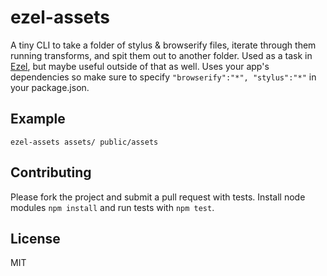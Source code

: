 # ezel-assets

A tiny CLI to take a folder of stylus & browserify files, iterate through them running transforms, and spit them out to another folder. Used as a task in [Ezel](http://ezeljs.com), but maybe useful outside of that as well. Uses your app's dependencies so make sure to specify `"browserify":"*", "stylus":"*"` in your package.json.

## Example

````
ezel-assets assets/ public/assets
````

## Contributing

Please fork the project and submit a pull request with tests. Install node modules `npm install` and run tests with `npm test`.

## License

MIT
